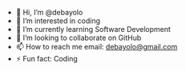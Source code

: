 - 👋 Hi, I’m @debayolo
- 👀 I’m interested in coding
- 🌱 I’m currently learning Software Development
- 💞️ I’m looking to collaborate on GitHub
- 📫 How to reach me email: debayolo@gmail.com
- ⚡ Fun fact: Coding

<!---
debayolo/debayolo is a ✨ special ✨ repository because its `README.md` (this file) appears on your GitHub profile.
You can click the Preview link to take a look at your changes.
--->
